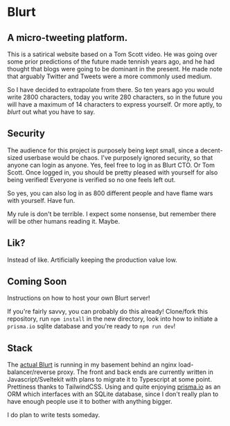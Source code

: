 # Blurt

## A micro-tweeting platform.

This is a satirical website based on a Tom Scott video. He was going over some prior predictions of the future made tennish years ago, and he had thought that blogs were going to be dominant in the present. He made note that arguably Twitter and Tweets were a more commonly used medium.

So I have decided to extrapolate from there. So ten years ago you would write 2800 characters, today you write 280 characters, so in the future you will have a maximum of 14 characters to express yourself. Or more aptly, to _blurt_ out what you have to say.

## Security

The audience for this project is purposely being kept small, since a decent-sized userbase would be chaos. I've purposely ignored security, so that anyone can login as anyone. Yes, feel free to log in as Blurt CTO. Or Tom Scott. Once logged in, you should be pretty pleased with yourself for also being verified! Everyone is verified so no one feels left out.

So yes, you can also log in as 800 different people and have flame wars with yourself. Have fun.

My rule is don't be terrible. I expect some nonsense, but remember there will be other humans reading it. Maybe.

## Lik?

Instead of like. Artificially keeping the production value low.

## Coming Soon

Instructions on how to host your own Blurt server!

If you're fairly savvy, you can probably do this already! Clone/fork this repository, run `npm install` in the new directory, look into how to initiate a `prisma.io` sqlite database and you're ready to `npm run dev`!

## Stack

The [actual Blurt](https://letsblurt.duckdns.org) is running in my basement behind an nginx load-balancer/reverse proxy. The front and back ends are currently written in Javascript/Sveltekit with plans to migrate it to Typescript at some point. Prettiness thanks to TailwindCSS. Using and quite enjoying [prisma.io](https://prisma.io) as an ORM which interfaces with an SQLite database, since I don't really plan to have enough people use it to bother with anything bigger.

I do plan to write tests someday.
